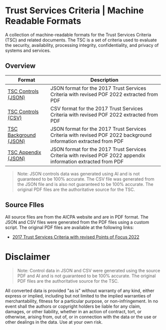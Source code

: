 # Trust Services Criteria | Machine Readable Formats

A collection of machine-readable formats for the Trust Services Criteria (TSC) and related documents. The TSC is a set of criteria used to evaluate the security, availability, processing integrity, confidentiality, and privacy of systems and services.

## Overview

| Format                                                                                                  | Description                                                                                                      |
| ------------------------------------------------------------------------------------------------------- | ---------------------------------------------------------------------------------------------------------------- |
| [TSC Controls (JSON)](2017-trust-services-criteria-with-revised-points-of-focus-2022.controls.json)     | JSON format for the 2017 Trust Services Criteria with revised POF 2022 extracted from PDF                        |
| [TSC Controls (CSV)](2017-trust-services-criteria-with-revised-points-of-focus-2022.controls.csv)       | CSV format for the 2017 Trust Services Criteria with revised POF 2022 extracted from PDF                         |
| [TSC Background (JSON)](2017-trust-services-criteria-with-revised-points-of-focus-2022.background.json) | JSON format for the 2017 Trust Services Criteria with revised POF 2022 background information extracted from PDF |
| [TSC Appendix (JSON)](2017-trust-services-criteria-with-revised-points-of-focus-2022.appendix.json)     | JSON format for the 2017 Trust Services Criteria with revised POF 2022 appendix information extracted from PDF   |

> Note: JSON controls data was generated using AI and is not guaranteed to be 100% accurate. The CSV file was generated from the JSON file and is also not guaranteed to be 100% accurate. The original PDF files are the authoritative source for the TSC.

## Source FIles

All source files are from the AICPA website and are in PDF format. The JSON and CSV files were generated from the PDF files using a custom script. The original PDF files are available at the following links:

- [2017 Trust Services Criteria with revised Points of Focus 2022](https://www.aicpa.org/content/dam/aicpa/interestareas/frc/downloadabledocuments/2017-trust-services-criteria-with-revised-points-of-focus-2022.pdf)

# Disclaimer

> Note: Control data in JSON and CSV were generated using the source PDF and AI and is not guaranteed to be 100% accurate. The original PDF files are the authoritative source for the TSC.

All converted data is provided "as is" without warranty of any kind, either express or implied, including but not limited to the implied warranties of merchantability, fitness for a particular purpose, or non-infringement. In no event shall the authors or copyright holders be liable for any claim, damages, or other liability, whether in an action of contract, tort, or otherwise, arising from, out of, or in connection with the data or the use or other dealings in the data. Use at your own risk.
